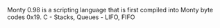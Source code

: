 Monty 0.98 is a scripting language that is first compiled into Monty byte codes
0x19. C - Stacks, Queues - LIFO, FIFO
